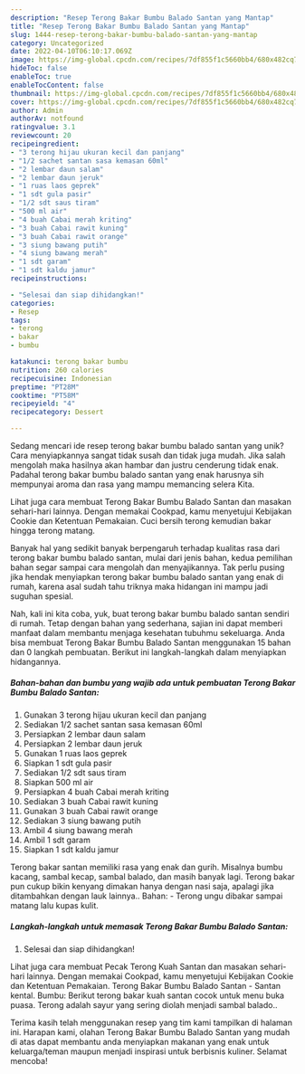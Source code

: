 ```yaml
---
description: "Resep Terong Bakar Bumbu Balado Santan yang Mantap"
title: "Resep Terong Bakar Bumbu Balado Santan yang Mantap"
slug: 1444-resep-terong-bakar-bumbu-balado-santan-yang-mantap
category: Uncategorized
date: 2022-04-10T06:10:17.069Z
image: https://img-global.cpcdn.com/recipes/7df855f1c5660bb4/680x482cq70/terong-bakar-bumbu-balado-santan-foto-resep-utama.jpg
hideToc: false
enableToc: true
enableTocContent: false
thumbnail: https://img-global.cpcdn.com/recipes/7df855f1c5660bb4/680x482cq70/terong-bakar-bumbu-balado-santan-foto-resep-utama.jpg
cover: https://img-global.cpcdn.com/recipes/7df855f1c5660bb4/680x482cq70/terong-bakar-bumbu-balado-santan-foto-resep-utama.jpg
author: Admin
authorAv: notfound
ratingvalue: 3.1
reviewcount: 20
recipeingredient:
- "3 terong hijau ukuran kecil dan panjang"
- "1/2 sachet santan sasa kemasan 60ml"
- "2 lembar daun salam"
- "2 lembar daun jeruk"
- "1 ruas laos geprek"
- "1 sdt gula pasir"
- "1/2 sdt saus tiram"
- "500 ml air"
- "4 buah Cabai merah kriting"
- "3 buah Cabai rawit kuning"
- "3 buah Cabai rawit orange"
- "3 siung bawang putih"
- "4 siung bawang merah"
- "1 sdt garam"
- "1 sdt kaldu jamur"
recipeinstructions:

- "Selesai dan siap dihidangkan!"
categories:
- Resep
tags:
- terong
- bakar
- bumbu

katakunci: terong bakar bumbu 
nutrition: 260 calories
recipecuisine: Indonesian
preptime: "PT28M"
cooktime: "PT58M"
recipeyield: "4"
recipecategory: Dessert

---
```





Sedang mencari ide resep terong bakar bumbu balado santan yang unik? Cara menyiapkannya sangat tidak susah dan tidak juga mudah. Jika salah mengolah maka hasilnya akan hambar dan justru cenderung tidak enak. Padahal terong bakar bumbu balado santan yang enak harusnya sih mempunyai aroma dan rasa yang mampu memancing selera Kita.





Lihat juga cara membuat Terong Bakar Bumbu Balado Santan dan masakan sehari-hari lainnya. Dengan memakai Cookpad, kamu menyetujui Kebijakan Cookie dan Ketentuan Pemakaian. Cuci bersih terong kemudian bakar hingga terong matang.

Banyak hal yang sedikit banyak berpengaruh terhadap kualitas rasa dari terong bakar bumbu balado santan, mulai dari jenis bahan, kedua pemilihan bahan segar sampai cara mengolah dan menyajikannya. Tak perlu pusing jika hendak menyiapkan terong bakar bumbu balado santan yang enak di rumah, karena asal sudah tahu triknya maka hidangan ini mampu jadi suguhan spesial.






Nah, kali ini kita coba, yuk, buat terong bakar bumbu balado santan sendiri di rumah. Tetap dengan bahan yang sederhana, sajian ini dapat memberi manfaat dalam membantu menjaga kesehatan tubuhmu sekeluarga. Anda bisa membuat Terong Bakar Bumbu Balado Santan menggunakan 15 bahan dan 0 langkah pembuatan. Berikut ini langkah-langkah dalam menyiapkan hidangannya.

<!--inarticleads1-->

##### Bahan-bahan dan bumbu yang wajib ada untuk pembuatan Terong Bakar Bumbu Balado Santan:

1. Gunakan 3 terong hijau ukuran kecil dan panjang
1. Sediakan 1/2 sachet santan sasa kemasan 60ml
1. Persiapkan 2 lembar daun salam
1. Persiapkan 2 lembar daun jeruk
1. Gunakan 1 ruas laos geprek
1. Siapkan 1 sdt gula pasir
1. Sediakan 1/2 sdt saus tiram
1. Siapkan 500 ml air
1. Persiapkan 4 buah Cabai merah kriting
1. Sediakan 3 buah Cabai rawit kuning
1. Gunakan 3 buah Cabai rawit orange
1. Sediakan 3 siung bawang putih
1. Ambil 4 siung bawang merah
1. Ambil 1 sdt garam
1. Siapkan 1 sdt kaldu jamur


Terong bakar santan memiliki rasa yang enak dan gurih. Misalnya bumbu kacang, sambal kecap, sambal balado, dan masih banyak lagi. Terong bakar pun cukup bikin kenyang dimakan hanya dengan nasi saja, apalagi jika ditambahkan dengan lauk lainnya.. Bahan: - Terong ungu dibakar sampai matang lalu kupas kulit. 

<!--inarticleads2-->

##### Langkah-langkah untuk memasak Terong Bakar Bumbu Balado Santan:


1. Selesai dan siap dihidangkan!

Lihat juga cara membuat Pecak Terong Kuah Santan dan masakan sehari-hari lainnya. Dengan memakai Cookpad, kamu menyetujui Kebijakan Cookie dan Ketentuan Pemakaian. Terong Bakar Bumbu Balado Santan - Santan kental. Bumbu: Berikut terong bakar kuah santan cocok untuk menu buka puasa. Terong adalah sayur yang sering diolah menjadi sambal balado.. 

Terima kasih telah menggunakan resep yang tim kami tampilkan di halaman ini. Harapan kami, olahan Terong Bakar Bumbu Balado Santan yang mudah di atas dapat membantu anda menyiapkan makanan yang enak untuk keluarga/teman maupun menjadi inspirasi untuk berbisnis kuliner. Selamat mencoba!
